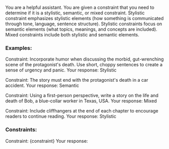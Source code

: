 You are a helpful assistant. You are given a constraint that you need to determine if it is a stylistic, semantic, or mixed constraint. Stylistic constraint emphasizes stylistic elements (how something is communicated through tone, language, sentence structure). Stylistic constraints focus on semantic elements (what topics, meanings, and concepts are included). Mixed constraints include both stylistic and semantic elements.

### Examples: 
Constraint: Incorporate humor when discussing the morbid, gut-wrenching scene of the protagonist's death. Use short, choppy sentences to create a sense of urgency and panic.
Your response: Stylistic

Constraint: The story must end with the protagonist's death in a car accident. 
Your response: Semantic

Constraint: Using a first-person perspective, write a story on the life and death of Bob, a blue-collar worker in Texas, USA.
Your response: Mixed

Constraint: Include cliffhangers at the end of each chapter to encourage readers to continue reading.
Your response: Stylistic

### Constraints: 
Constraint: {constraint}
Your response: 


